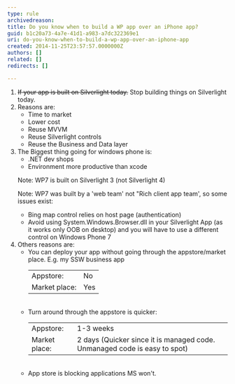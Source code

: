 ```yaml
---
type: rule
archivedreason: 
title: Do you know when to build a WP app over an iPhone app?
guid: b1c20a73-4a7e-41d1-a983-a7dc322369e1
uri: do-you-know-when-to-build-a-wp-app-over-an-iphone-app
created: 2014-11-25T23:57:57.0000000Z
authors: []
related: []
redirects: []

---
```



<ol><li>
                    <s>If your app is built on Silverlight today.</s> Stop building things on Silverlight today.
                </li><li>
                    Reasons are&#58;<br>
                <ul><li>Time to market</li><li>Lower cost</li><li>Reuse MVVM</li><li>Reuse Silverlight controls</li><li>Reuse the Business and Data layer</li></ul></li><li>
                    The Biggest thing going for windows phone is&#58;<br>
                <ul><li>.NET dev shops</li><li>Environment more productive than xcode</li></ul><p>
                    Note&#58; WP7 is built on Silverlight 3 (not Silverlight 4)</p><p>
                    Note&#58; WP7 was built by a 'web team' not &quot;Rich client app team', so some issues exist&#58;</p><ul><li>Bing map control relies on host page (authentication)</li><li>Avoid using System.Windows.Browser.dll in your Silverlight App (as it works only
                        OOB on desktop) and you will have to use a different control on Windows Phone 7</li></ul></li><li>
                    Others reasons are&#58;
                    <ul><li>You can deploy your app without going through the appstore/market place. E.g. my
                    SSW business app<br>
                <table class="data"><tbody><tr><td>
                            Appstore&#58;
                        </td><td>
                            No
                        </td></tr><tr><td>
                            Market place&#58;
                        </td><td>
                            Yes
                        </td></tr></tbody></table>
                        <br>
                </li><li>
                    Turn around through the appstore is quicker&#58;
                <table class="data"><tbody><tr><td>
                            Appstore&#58;
                        </td><td>
                            1-3 weeks
                        </td></tr><tr><td>
                            Market place&#58;
                        </td><td>
                            2 days (Quicker since it is managed code. Unmanaged code is easy to spot)
                        </td></tr></tbody></table>
                    <br>
                </li><li>
                    App store is blocking applications MS won't.
                </li></ul></li></ol>
<br><excerpt class='endintro'></excerpt><br>



